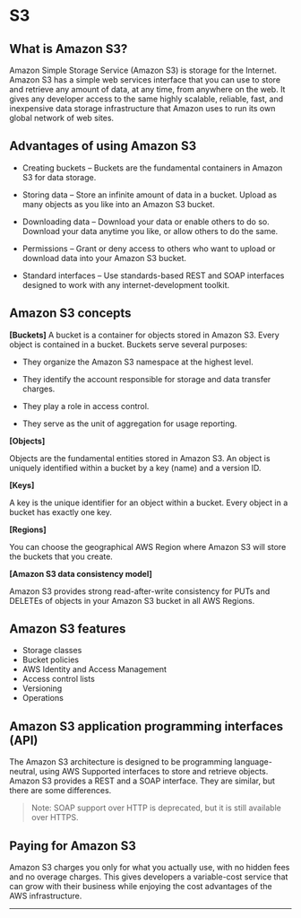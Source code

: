 # S3

## What is Amazon S3?

Amazon Simple Storage Service (Amazon S3) is storage for the Internet. Amazon S3 has a simple web services interface that you can use to store and retrieve any amount of data, at any time, from anywhere on the web. It gives any developer access to the same highly scalable, reliable, fast, and inexpensive data storage infrastructure that Amazon uses to run its own global network of web sites.

## Advantages of using Amazon S3

- Creating buckets – Buckets are the fundamental containers in Amazon S3 for data storage.

- Storing data – Store an infinite amount of data in a bucket. Upload as many objects as you like into an Amazon S3 bucket.

- Downloading data – Download your data or enable others to do so. Download your data anytime you like, or allow others to do the same.

- Permissions – Grant or deny access to others who want to upload or download data into your Amazon S3 bucket.

- Standard interfaces – Use standards-based REST and SOAP interfaces designed to work with any internet-development toolkit.

## Amazon S3 concepts

**[Buckets]**
A bucket is a container for objects stored in Amazon S3. Every object is contained in a bucket. Buckets serve several purposes:

- They organize the Amazon S3 namespace at the highest level.

- They identify the account responsible for storage and data transfer charges.

- They play a role in access control.

- They serve as the unit of aggregation for usage reporting.

**[Objects]**

Objects are the fundamental entities stored in Amazon S3. An object is uniquely identified within a bucket by a key (name) and a version ID.

**[Keys]**

A key is the unique identifier for an object within a bucket. Every object in a bucket has exactly one key.

**[Regions]**

You can choose the geographical AWS Region where Amazon S3 will store the buckets that you create.

**[Amazon S3 data consistency model]**

Amazon S3 provides strong read-after-write consistency for PUTs and DELETEs of objects in your Amazon S3 bucket in all AWS Regions.

## Amazon S3 features

- Storage classes
- Bucket policies
- AWS Identity and Access Management
- Access control lists
- Versioning
- Operations

## Amazon S3 application programming interfaces (API)

The Amazon S3 architecture is designed to be programming language-neutral, using AWS Supported interfaces to store and retrieve objects. Amazon S3 provides a REST and a SOAP interface. They are similar, but there are some differences.

> Note: SOAP support over HTTP is deprecated, but it is still available over HTTPS.

## Paying for Amazon S3

Amazon S3 charges you only for what you actually use, with no hidden fees and no overage charges. This gives developers a variable-cost service that can grow with their business while enjoying the cost advantages of the AWS infrastructure.

<hr>
<br>

